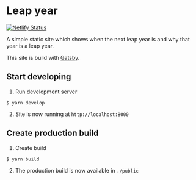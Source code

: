 # Leap year

[![Netlify Status](https://api.netlify.com/api/v1/badges/1ba87a03-23e0-4b33-a7f9-7fa19c79d055/deploy-status)](https://app.netlify.com/sites/leap-year/deploys)

A simple static site which shows when the next leap year is and why that year is a leap year.

This site is build with [Gatsby](https://www.gatsbyjs.org/).

## Start developing

1. Run development server

```shell
$ yarn develop
```

2. Site is now running at `http://localhost:8000`

## Create production build

1. Create build

```shell
$ yarn build
```

2. The production build is now available in `./public`

